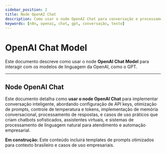 ```yaml
---
sidebar_position: 2
title: Node OpenAI Chat
description: Como usar o node OpenAI Chat para conversação e processamento de texto
keywords: [n8n, openai, chat, gpt, conversação, texto]
---
```


# OpenAI Chat Model

Este documento descreve como usar o node **OpenAI Chat Model** para interagir com os modelos de linguagem da OpenAI, como o GPT.

---

## Node OpenAI Chat

Este documento detalha como **usar o node OpenAI Chat** para implementar conversação inteligente, abordando configuração de API keys, otimização de prompts, controle de temperatura e tokens, implementação de memória conversacional, processamento de respostas, e casos de uso práticos que criam chatbots sofisticados, assistentes virtuais, e sistemas de processamento de linguagem natural para atendimento e automação empresarial.

**Em construção:** Este conteúdo incluirá templates de prompts otimizados para contexto brasileiro e casos de uso empresariais.
